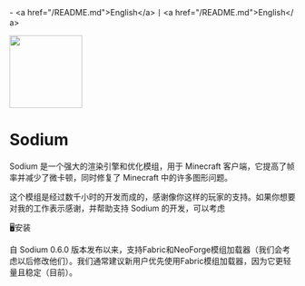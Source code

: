  ​-​ <​a​ ​href​=​"​/README.md​"​>English</​a​>丨<​a​ ​href​=​"​/README.md​"​>English</​a​>

<img src="common/src/main/resources/sodium-icon.png" width="128">

# Sodium

Sodium 是一个强大的渲染引擎和优化模组，用于 Minecraft 客户端，它提高了帧率并减少了微卡顿，同时修复了 Minecraft 中的许多图形问题。

这个模组是经过数千小时的开发而成的，感谢像你这样的玩家的支持。如果你想要对我的工作表示感谢，并帮助支持 Sodium 的开发，可以考虑

🖥️安装

自 Sodium 0.6.0 版本发布以来，支持Fabric和NeoForge模组加载器（我们会考虑以后修改他们）。我们通常建议新用户优先使用Fabric模组加载器，因为它更轻量且稳定（目前）。